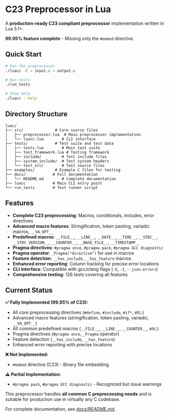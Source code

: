 # C23 Preprocessor in Lua

A **production-ready C23 compliant preprocessor** implementation written in Lua 5.1+.

**99.95% feature complete** - Missing only the `#embed` directive.

## Quick Start

```bash
# Run the preprocessor
./luacc -E < input.c > output.c

# Run tests  
./run_tests

# Show help
./luacc --help
```

## Directory Structure

```
luac/
├── src/              # Core source files
│   ├── preprocessor.lua  # Main preprocessor implementation
│   └── luacc.lua        # CLI interface
├── tests/            # Test suite and test data
│   ├── tests.lua        # Main test suite
│   ├── test_framework.lua # Testing framework
│   ├── include/         # Test include files
│   ├── system_include/  # Test system headers
│   └── test_src/        # Test source files
├── examples/         # Example C files for testing
├── docs/            # Full documentation
│   └── README.md        # Complete documentation
├── luacc            # Main CLI entry point
└── run_tests        # Test runner script
```

## Features

- **Complete C23 preprocessing**: Macros, conditionals, includes, error directives
- **Advanced macro features**: Stringification, token pasting, variadic macros, `__VA_OPT__`
- **Predefined macros**: `__FILE__`, `__LINE__`, `__DATE__`, `__TIME__`, `__STDC__`, `__STDC_VERSION__`, `__COUNTER__`, `__BASE_FILE__`, `__TIMESTAMP__`
- **Pragma directives**: `#pragma once`, `#pragma pack`, `#pragma GCC diagnostic`
- **Pragma operator**: `_Pragma("directive")` for use in macros
- **Feature detection**: `__has_include`, `__has_feature` macros
- **Enhanced error reporting**: Column tracking for precise error locations
- **CLI interface**: Compatible with gcc/clang flags (`-E`, `-I`, `--json-errors`)
- **Comprehensive testing**: 126 tests covering all features

## Current Status

**✅ Fully Implemented (99.95% of C23):**
- All core preprocessing directives (`#define`, `#include`, `#if*`, etc.)
- Advanced macro features (stringification, token pasting, variadic, `__VA_OPT__`)
- All common predefined macros (`__FILE__`, `__LINE__`, `__COUNTER__`, etc.)
- Pragma directives (`#pragma once`, `_Pragma` operator)
- Feature detection (`__has_include`, `__has_feature`)
- Enhanced error reporting with precise locations

**❌ Not Implemented:**
- `#embed` directive (C23) - Binary file embedding

**⚠️ Partial Implementation:**
- `#pragma pack`, `#pragma GCC diagnostic` - Recognized but issue warnings

This preprocessor handles **all common C preprocessing needs** and is suitable for production use in virtually any C codebase.

For complete documentation, see [docs/README.md](docs/README.md).